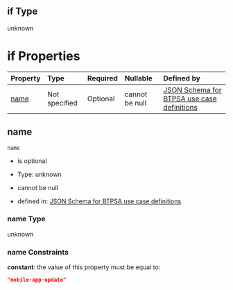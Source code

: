 ## if Type

unknown

# if Properties

| Property      | Type          | Required | Nullable       | Defined by                                                                                                                                                                                                        |
| :------------ | :------------ | :------- | :------------- | :---------------------------------------------------------------------------------------------------------------------------------------------------------------------------------------------------------------- |
| [name](#name) | Not specified | Optional | cannot be null | [JSON Schema for BTPSA use case definitions](btpsa-usecase-properties-services-items-allof-1-then-allof-58-if-properties-name.md "undefined#/properties/services/items/allOf/1/then/allOf/58/if/properties/name") |

## name



`name`

*   is optional

*   Type: unknown

*   cannot be null

*   defined in: [JSON Schema for BTPSA use case definitions](btpsa-usecase-properties-services-items-allof-1-then-allof-58-if-properties-name.md "undefined#/properties/services/items/allOf/1/then/allOf/58/if/properties/name")

### name Type

unknown

### name Constraints

**constant**: the value of this property must be equal to:

```json
"mobile-app-update"
```

